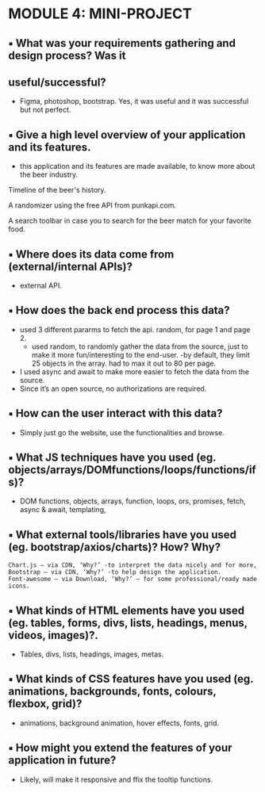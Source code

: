 # MODULE 4: MINI-PROJECT

## ▪ What was your requirements gathering and design process? Was it

## useful/successful?

- Figma, photoshop, bootstrap. Yes, it was useful and it was successful but not perfect.

## ▪ Give a high level overview of your application and its features.

- this application and its features are made available, to know more about the beer industry.

Timeline of the beer's history.

A randomizer using the free API from punkapi.com.

A search toolbar in case you to search for the beer match for your favorite food.

## ▪ Where does its data come from (external/internal APIs)?

- external API.

## ▪ How does the back end process this data?

- used 3 different pararms to fetch the api. random, for page 1 and page 2.
    - used random, to randomly gather the data from the source, just to make it more
    fun/interesting to the end-user.
    -by default, they limit 25 objects in the array. had to max it out to 80 per page.
- I used async and await to make more easier to fetch the data from the source.
- Since it’s an open source, no authorizations are required.

## ▪ How can the user interact with this data?

- Simply just go the website, use the functionalities and browse.

## ▪ What JS techniques have you used (eg. objects/arrays/DOMfunctions/loops/functions/ifs)?


- DOM functions, objects, arrays, function, loops, ors, promises, fetch, async & await,
templating,

## ▪ What external tools/libraries have you used (eg. bootstrap/axios/charts)? How? Why?

```
Chart.js – via CDN, ‘Why?’ -to interpret the data nicely and for more,
Bootstrap – via CDN, ‘Why?’ -to help design the application.
Font-awesome – via Download, ‘Why?’ – for some professional/ready made icons.
```
## ▪ What kinds of HTML elements have you used (eg. tables, forms, divs, lists, headings, menus, videos, images)?.


- Tables, divs, lists, headings, images, metas.

## ▪ What kinds of CSS features have you used (eg. animations, backgrounds, fonts, colours, flexbox, grid)?



- animations, background animation, hover effects, fonts, grid.

## ▪ How might you extend the features of your application in future?

- Likely, will make it responsive and ffix the tooltip functions.



